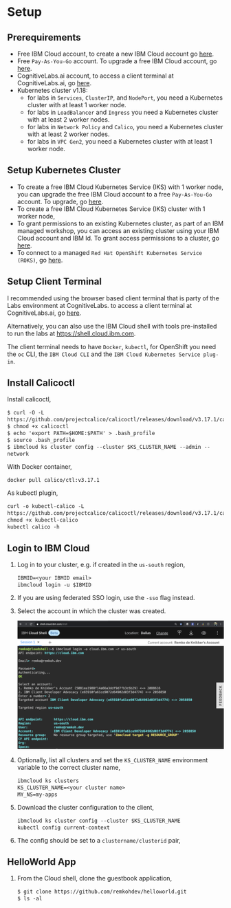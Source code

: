 # Setup

## Prerequirements

* Free IBM Cloud account, to create a new IBM Cloud account go [here](https://ibm.github.io/workshop-setup/NEWACCOUNT/).
* Free `Pay-As-You-Go` account. To upgrade a free IBM Cloud account, go [here](https://ibm.github.io/workshop-setup/PAYASYOUGO/).
* CognitiveLabs.ai account, to access a client terminal at CognitiveLabs.ai, go [here](https://ibm.github.io/workshop-setup/COGNITIVECLASS/).
* Kubernetes cluster v1.18:
    - for labs in `Services`, `ClusterIP`, and `NodePort`, you need a Kubernetes cluster with at least 1 worker node.
    - for labs in  `LoadBalancer` and `Ingress` you need a Kubernetes cluster with at least 2 worker nodes.
    - for labs in `Network Policy` and `Calico`, you need a Kubernetes cluster with at least 2 worker nodes.
    - for labs in `VPC Gen2`, you need a Kubernetes cluster with at least 1 worker node.

## Setup Kubernetes Cluster

* To create a free IBM Cloud Kubernetes Service (IKS) with 1 worker node, you can upgrade the free IBM Cloud account to a free `Pay-As-You-Go` account. To upgrade, go [here](https://ibm.github.io/workshop-setup/PAYASYOUGO/).
* To create a free IBM Cloud Kubernetes Service (IKS) cluster with 1 worker node, 
* To grant permissions to an existing Kubernetes cluster, as part of an IBM managed workshop, you can access an existing cluster using your IBM Cloud account and IBM Id. To grant access permissions to a cluster, go [here](https://ibm.github.io/workshop-setup/GRANTCLUSTER/).
* To connect to a managed `Red Hat OpenShift Kubernetes Service (ROKS)`, go [here](https://ibm.github.io/workshop-setup/ROKS/).

## Setup Client Terminal

I recommended using the browser based client terminal that is party of the Labs environment at CognitiveLabs. to access a client terminal at CognitiveLabs.ai, go [here](https://ibm.github.io/workshop-setup/COGNITIVECLASS/). 

Alternatively, you can also use the IBM Cloud shell with tools pre-installed to run the labs at https://shell.cloud.ibm.com.

The client terminal needs to have `Docker`, `kubectl`, for OpenShift you need the `oc` CLI, the `IBM Cloud CLI` and the `IBM Cloud Kubernetes Service plug-in`.

## Install Calicoctl

Install calicoctl,

```
$ curl -O -L  https://github.com/projectcalico/calicoctl/releases/download/v3.17.1/calicoctl
$ chmod +x calicoctl
$ echo 'export PATH=$HOME:$PATH' > .bash_profile
$ source .bash_profile
$ ibmcloud ks cluster config --cluster $KS_CLUSTER_NAME --admin --network
```

With Docker container,

```
docker pull calico/ctl:v3.17.1
```

As kubectl plugin,

```
curl -o kubectl-calico -L  https://github.com/projectcalico/calicoctl/releases/download/v3.17.1/calicoctl
chmod +x kubectl-calico
kubectl calico -h
```

## Login to IBM Cloud

1. Log in to your cluster, e.g. if created in the `us-south` region,

    ```
    IBMID=<your IBMID email>
    ibmcloud login -u $IBMID
    ```

1. If you are using federated SSO login, use the `-sso` flag instead.
1. Select the account in which the cluster was created.

    ![Login to IBM Cloud](images/shell-login-to-cloud.png)

2. Optionally, list all clusters and set the `KS_CLUSTER_NAME` environment variable to the correct cluster name,

    ```
    ibmcloud ks clusters
    KS_CLUSTER_NAME=<your cluster name>
    MY_NS=my-apps
    ```

3. Download the cluster configuration to the client,

    ```
    ibmcloud ks cluster config --cluster $KS_CLUSTER_NAME
    kubectl config current-context
    ```

4. The config should be set to a `clustername/clusterid` pair,

## HelloWorld App

1. From the Cloud shell, clone the guestbook application,

    ```
    $ git clone https://github.com/remkohdev/helloworld.git
    $ ls -al
    ```

